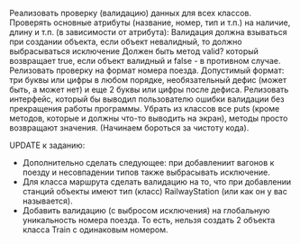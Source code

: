 Реализовать проверку (валидацию) данных для всех классов. Проверять основные атрибуты (название, номер, тип и т.п.) на наличие, длину и т.п. (в зависимости от атрибута):
Валидация должна взываться при создании объекта, если объект невалидный, то должно выбрасываться исключение
Должен быть метод valid? который возвращает true, если объект валидный и false - в противном случае.
Релизовать проверку на формат номера поезда. Допустимый формат: три буквы или цифры в любом порядке, необязательный дефис (может быть, а может нет) и еще 2 буквы или цифры после дефиса.
Релизовать интерфейс, который бы выводил пользователю ошибки валидации без прекращения работы программы.
Убрать из классов все puts (кроме методов, которые и должны что-то выводить на экран), методы просто возвращают значения. (Начинаем бороться за чистоту кода).

UPDATE к заданию:
- Дополнительно сделать следующее: при добавлениит вагонов к поезду и несовпадении типов также выбрасывать исключение.
- Для класса маршрута сделать валидацию на то, что при добавлении станций объекты имеют тип (класс) RailwayStation (или как он у вас называется).
- Добавить валидацию (с выбросом исключения) на глобальную уникальность номера поезда. То есть, нельзя создать 2 объекта класса Train с одинаковым номером.
